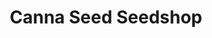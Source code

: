 ---
title: "Canna Seed Seedshop"
url: /klagenfurt-am-woerthersee/canna-seed-seedshop/
shop: Blumen
---